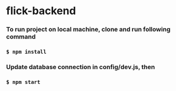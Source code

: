 # flick-backend

### To run project on local machine, clone and run following command

### `$ npm install`

### Update database connection in config/dev.js, then

### `$ npm start`
